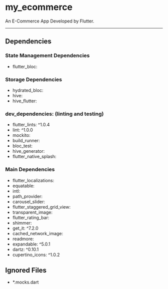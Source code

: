 # my_ecommerce
An E-Commerce App Developed by Flutter.

---
## Dependencies 
### State Management Dependencies 
- flutter_bloc:

### Storage Dependencies
- hydrated_bloc: 
- hive:
- hive_flutter:

### dev_dependencies: (linting and testing)
- flutter_lints: ^1.0.4
- lint: ^1.0.0
- mockito:
- build_runner:
- bloc_test: 
- hive_generator:
- flutter_native_splash:

### Main Dependencies
 - flutter_localizations:
 - equatable:
 - intl:
 - path_provider:
 - carousel_slider:
 - flutter_staggered_grid_view:
 - transparent_image:
 - flutter_rating_bar:
 - shimmer:
 - get_it: ^7.2.0
 - cached_network_image:
 - readmore:
 - expandable: ^5.0.1
 - dartz: ^0.10.1
 - cupertino_icons: ^1.0.2



## Ignored Files
- *.mocks.dart


